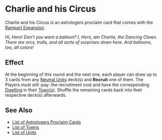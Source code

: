 # Charlie and his Circus

Charlie and his Circus is an astrologers proclaim card that comes with the [Rampart Expansion](../content.md).

*Hi, Hero! Don't you want a balloon? I, Hero, am Charlie, the Dancing Clown. There are orcs, trolls, and all sorts of surprises down here. And balloons, too, all colors!*


## Effect

At the beginning of this round and the next one, each player can draw up to 3 cards from any [Neutral Units](../units.md) deck(s) and **Recruit** one of them. The Players must still :pay: the recruitment cost and have the corresponding [Dwelling](../towns.md) in their [Town(s)](../towns.md). Shuffle the remaining cards back into their respective deck(s) afterwards.


## See Also

- [List of Astrologers Proclaim Cards](../astrologers_proclaim.md)
- [List of Towns](../towns.md)
- [List of Units](../units.md)
